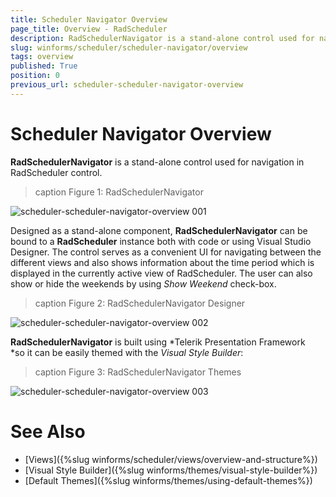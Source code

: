 ```yaml
---
title: Scheduler Navigator Overview
page_title: Overview - RadScheduler
description: RadSchedulerNavigator is a stand-alone control used for navigation in RadScheduler control. 
slug: winforms/scheduler/scheduler-navigator/overview
tags: overview
published: True
position: 0
previous_url: scheduler-scheduler-navigator-overview
---
```


# Scheduler Navigator Overview

__RadSchedulerNavigator__ is a stand-alone control used for navigation in RadScheduler control. 

>caption Figure 1: RadSchedulerNavigator

![scheduler-scheduler-navigator-overview 001](images/scheduler-scheduler-navigator-overview001.png)

Designed as a stand-alone component, __RadSchedulerNavigator__ can be bound to a __RadScheduler__ instance both with code or using Visual Studio Designer. The control serves as a convenient UI for navigating between the different views and also shows information about the time period which is displayed in the currently active view of RadScheduler. The user can also show or hide the weekends by using *Show Weekend* check-box.

>caption Figure 2: RadSchedulerNavigator Designer

![scheduler-scheduler-navigator-overview 002](images/scheduler-scheduler-navigator-overview002.png)

__RadSchedulerNavigator__ is built using *Telerik Presentation Framework *so it can be easily themed with the *Visual Style Builder*:

>caption Figure 3: RadSchedulerNavigator Themes

![scheduler-scheduler-navigator-overview 003](images/scheduler-scheduler-navigator-overview003.png)

# See Also

* [Views]({%slug winforms/scheduler/views/overview-and-structure%})
* [Visual Style Builder]({%slug winforms/themes/visual-style-builder%})
* [Default Themes]({%slug winforms/themes/using-default-themes%})
